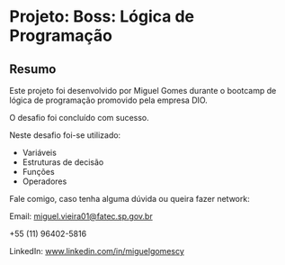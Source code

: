 # Projeto: Boss: Lógica de Programação


## Resumo
Este projeto foi desenvolvido por Miguel Gomes durante o bootcamp de lógica de programação promovido pela empresa DIO.

O desafio foi concluído com sucesso. 

Neste desafio foi-se utilizado:
- Variáveis
- Estruturas de decisão
- Funções
- Operadores

Fale comigo, caso tenha alguma dúvida ou queira fazer network:

Email: miguel.vieira01@fatec.sp.gov.br

+55 (11) 96402-5816

LinkedIn: www.linkedin.com/in/miguelgomescy
